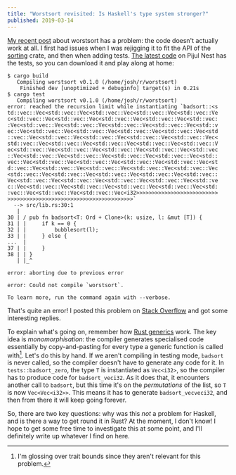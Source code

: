 ```yaml
---
title: "Worstsort revisited: Is Haskell's type system stronger?"
published: 2019-03-14
---
```


[My recent post] about worstsort has a problem: the code doesn't
actually work at all.  I first had issues when I was rejigging it to
fit the API of the [sorting] crate, and then when adding tests.  [The
latest code] on Pijul Nest has the tests, so you can download it and
play along at home:
```
$ cargo build
   Compiling worstsort v0.1.0 (/home/josh/r/worstsort)
    Finished dev [unoptimized + debuginfo] target(s) in 0.21s
$ cargo test
   Compiling worstsort v0.1.0 (/home/josh/r/worstsort)
error: reached the recursion limit while instantiating `badsort::<s
td::vec::Vec<std::vec::Vec<std::vec::Vec<std::vec::Vec<std::vec::Ve
c<std::vec::Vec<std::vec::Vec<std::vec::Vec<std::vec::Vec<std::vec:
:Vec<std::vec::Vec<std::vec::Vec<std::vec::Vec<std::vec::Vec<std::v
ec::Vec<std::vec::Vec<std::vec::Vec<std::vec::Vec<std::vec::Vec<std
::vec::Vec<std::vec::Vec<std::vec::Vec<std::vec::Vec<std::vec::Vec<
std::vec::Vec<std::vec::Vec<std::vec::Vec<std::vec::Vec<std::vec::V
ec<std::vec::Vec<std::vec::Vec<std::vec::Vec<std::vec::Vec<std::vec
::Vec<std::vec::Vec<std::vec::Vec<std::vec::Vec<std::vec::Vec<std::
vec::Vec<std::vec::Vec<std::vec::Vec<std::vec::Vec<std::vec::Vec<st
d::vec::Vec<std::vec::Vec<std::vec::Vec<std::vec::Vec<std::vec::Vec
<std::vec::Vec<std::vec::Vec<std::vec::Vec<std::vec::Vec<std::vec::
Vec<std::vec::Vec<std::vec::Vec<std::vec::Vec<std::vec::Vec<std::ve
c::Vec<std::vec::Vec<std::vec::Vec<std::vec::Vec<std::vec::Vec<std:
:vec::Vec<std::vec::Vec<std::vec::Vec<i32>>>>>>>>>>>>>>>>>>>>>>>>>>
>>>>>>>>>>>>>>>>>>>>>>>>>>>>>>>>>>>>>>>>`
  --> src/lib.rs:30:1
   |
30 | / pub fn badsort<T: Ord + Clone>(k: usize, l: &mut [T]) {
31 | |     if k == 0 {
32 | |         bubblesort(l);
33 | |     } else {
...  |
37 | |     }
38 | | }
   | |_^

error: aborting due to previous error

error: Could not compile `worstsort`.

To learn more, run the command again with --verbose.
```
That's quite an error!  I posted this problem on [Stack Overflow] and
got some interesting replies.

To explain what's going on, remember how [Rust generics] work.  The
key idea is _monomorphisation_: the compiler generates specialised
code essentially by copy-and-pasting for every type a generic function
is called with[^1].  Let's do this by hand.  If we aren't compiling in
testing mode, `badsort` is never called, so the compiler doesn't have
to generate any code for it.  In `tests::badsort_zero`, the type `T`
is instantiated as `Vec<i32>`, so the compiler has to produce code for
`badsort_veci32`.  As it does that, it encounters another call to
`badsort`, but this time it's on the _permutations_ of the list, so
`T` is now `Vec<Vec<i32>>`.  This means it has to generate
`badsort_vecveci32`, and then from there it will keep going forever.

So, there are two key questions: why was this _not_ a problem for
Haskell, and is there a way to get round it in Rust?  At the moment, I
don't know!  I hope to get some free time to investigate this at some
point, and I'll definitely write up whatever I find on here.

[^1]: I'm glossing over trait bounds since they aren't relevant for
    this problem.

[My recent post]: /posts/worstsort-rust
[Stack Overflow]: https://stackoverflow.com/questions/54943698/recursion-limit-when-instantiating-unused-rust-type
[sorting]: https://crates.io/crates/sorting
[The latest code]: https://nest.pijul.com/jshholland/worstsort:master/9412043f2654c51317
[Rust generics]: https://doc.rust-lang.org/book/ch10-01-syntax.html
